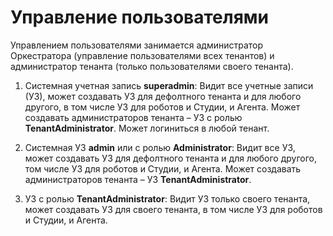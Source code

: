 # Управление пользователями

Управлением пользователями занимается администратор Оркестратора (управление пользователями всех тенантов) и администратор тенанта (только пользователями своего тенанта).

1) Системная учетная запись **superadmin**: 
Видит все учетные записи (УЗ), может создавать УЗ для дефолтного тенанта и для любого другого, в том числе УЗ для роботов и Студии, и Агента. 
Может создавать администраторов тенанта – УЗ с ролью **TenantAdministrator**. Может логиниться в любой тенант.

2) Системная УЗ **admin** или с ролью **Administrator**: 
Видит все УЗ, может создавать УЗ для дефолтного тенанта и для любого другого, том числе УЗ для роботов и Студии, и Агента. 
Может создавать администраторов тенанта – УЗ **TenantAdministrator**.

3) УЗ с ролью **TenantAdministrator**: 
Видит УЗ только своего тенанта, может создавать УЗ для своего тенанта, в том числе УЗ для роботов и Студии, и Агента.
